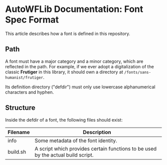 # AutoWFLib Documentation: Font Spec Format

This article describes how a font is defined in this repository.


## Path

A font must have a major category and a minor category, which are reflected in the path.
For example, if we ever adopt a digitalization of the classic **Frutiger** in this library,
it should own a directory at `/fonts/sans-humanist/frutiger`.

Its definition directory ("defdir") must only use lowercase alphanumerical characters and hyphen.


## Structure

Inside the defdir of a font, the following files should exist:

| Filename | Description                                                                      |
| -------- | -------------------------------------------------------------------------------- |
| info     | Some metadata of the font identity.                                              |
| build.sh | A script which provides certain functions to be used by the actual build script. |
